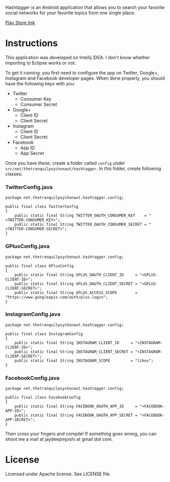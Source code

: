 Hashtagger is an Android application that allows you to search your favorite social networks for your favorite topics from one single place.

[Play Store link](https://play.google.com/store/apps/details?id=net.thetranquilpsychonaut.hashtagger)

# Instructions

This application was developed on Intellij IDEA. I don't know whether importing to Eclipse works or not.

To get it running, you first need to configure the app on Twitter, Google+, Instagram and Facebook developer pages.
When done properly, you should have the following keys with you:


- Twitter
  - Consumer Key
  - Consumer Secret
- Google+
  - Client ID
  - Client Secret
- Instagram
  - Client ID
  - Client Secret
- Facebook
  - App ID
  - App Secret
  

Once you have these, create a folder called `config` under `src/net/thetranquilpsychonaut/hashtagger`.
In this folder, create following classes:
  
### TwitterConfig.java
  
```
package net.thetranquilpsychonaut.hashtagger.config;

public final class TwitterConfig
{
    public static final String TWITTER_OAUTH_CONSUMER_KEY    = "<TWITTER-CONSUMER_KEY>";
    public static final String TWITTER_OAUTH_CONSUMER_SECRET = "<TWITTER-CONSUMER-SECRET>";
}
```

### GPlusConfig.java

```
package net.thetranquilpsychonaut.hashtagger.config;

public final class GPlusConfig
{
    public static final String GPLUS_OAUTH_CLIENT_ID     = "<GPLUS-CLIENT-ID>";
    public static final String GPLUS_OAUTH_CLIENT_SECRET = "<GPLUS-CLIENT-SECRET>";
    public static final String GPLUS_ACCESS_SCOPE        = "https://www.googleapis.com/auth/plus.login";
}

```

### InstagramConfig.java

```
package net.thetranquilpsychonaut.hashtagger.config;

public final class InstagramConfig
{
    public static final String INSTAGRAM_CLIENT_ID     = "<INSTAGRAM-CLIENT-ID>";
    public static final String INSTAGRAM_CLIENT_SECRET = "<INSTAGRAM-CLIENT-SECRET>";
    public static final String INSTAGRAM_SCOPE         = "likes";
}

```

### FacebookConfig.java

```
package net.thetranquilpsychonaut.hashtagger.config;

public final class FacebookConfig
{
    public static final String FACEBOOK_OAUTH_APP_ID     = "<FACEBOOK-APP-ID>";
    public static final String FACEBOOK_OAUTH_APP_SECRET = "<FACEBOOK-APP-SECRET>";
}

```

Then cross your fingers and compile! If something goes wrong, you can shoot me a mail at jaydeepmjoshi at gmail dot com.

# License

Licensed under Apache license. See LICENSE file.
